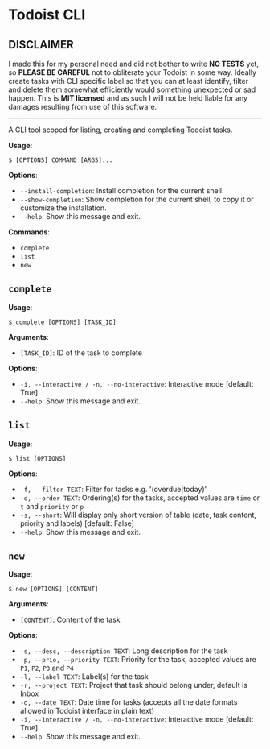 # Todoist CLI

## DISCLAIMER
I made this for my personal need and did not bother to write **NO TESTS** yet, so **PLEASE BE CAREFUL** not to obliterate your Todoist in some way. Ideally create tasks with CLI specific label so that you can at least identify, filter and delete them somewhat efficiently would something
unexpected or sad happen. This is **MIT licensed** and as such I will not be held liable for any damages resulting from use of this software.

---


A CLI tool scoped for listing, creating and completing Todoist tasks.

**Usage**:

```console
$ [OPTIONS] COMMAND [ARGS]...
```

**Options**:

* `--install-completion`: Install completion for the current shell.
* `--show-completion`: Show completion for the current shell, to copy it or customize the installation.
* `--help`: Show this message and exit.

**Commands**:

* `complete`
* `list`
* `new`

## `complete`

**Usage**:

```console
$ complete [OPTIONS] [TASK_ID]
```

**Arguments**:

* `[TASK_ID]`: ID of the task to complete

**Options**:

* `-i, --interactive / -n, --no-interactive`: Interactive mode  [default: True]
* `--help`: Show this message and exit.

## `list`

**Usage**:

```console
$ list [OPTIONS]
```

**Options**:

* `-f, --filter TEXT`: Filter for tasks e.g. '(overdue|today)'
* `-o, --order TEXT`: Ordering(s) for the tasks, accepted values are `time` or `t` and `priority` or `p`
* `-s, --short`: Will display only short version of table (date, task content, priority and labels)  [default: False]
* `--help`: Show this message and exit.

## `new`

**Usage**:

```console
$ new [OPTIONS] [CONTENT]
```

**Arguments**:

* `[CONTENT]`: Content of the task

**Options**:

* `-s, --desc, --description TEXT`: Long description for the task
* `-p, --prio, --priority TEXT`: Priority for the task, accepted values are `P1`, `P2`, `P3` and `P4`
* `-l, --label TEXT`: Label(s) for the task
* `-r, --project TEXT`: Project that task should belong under, default is Inbox
* `-d, --date TEXT`: Date time for tasks (accepts all the date formats allowed in Todoist interface in plain text)
* `-i, --interactive / -n, --no-interactive`: Interactive mode  [default: True]
* `--help`: Show this message and exit.
